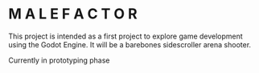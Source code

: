 #   M A L E F A C T O R
This project is intended as a first project to explore game development using the Godot Engine.
It will be a barebones sidescroller arena shooter.


Currently in prototyping phase
